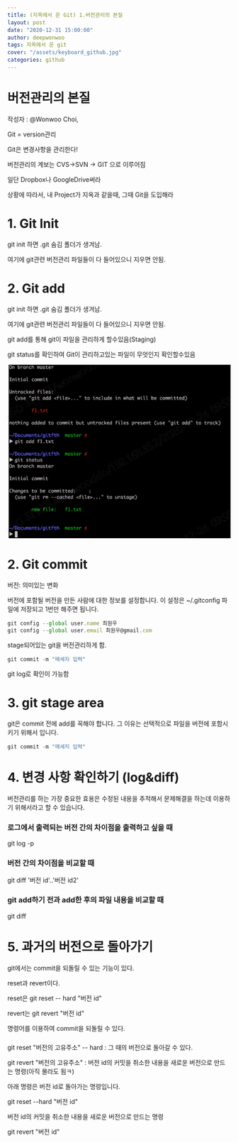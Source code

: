 ```yaml
---
title: (지옥에서 온 Git) 1.버전관리의 본질
layout: post
date: "2020-12-31 15:00:00"
author: deepwonwoo
tags: 지옥에서 온 git
cover: "/assets/keyboard_github.jpg"
categories: github
---
```


# 버전관리의 본질

작성자 : @Wonwoo Choi,

Git = version관리

Git은 변경사항을 관리한다!

버전관리의 계보는 CVS→SVN → GIT 으로 이루어짐

일단 Dropbox나 GoogleDrive써라

상황에 따라서, 내 Project가 지옥과 같을때, 그때 Git을 도입해라

# 1. Git Init

git init 하면 .git 숨김 폴더가 생겨남.

여기에 git관련 버전관리 파일들이 다 들어있으니 지우면 안됨.

# 2. Git add

git init 하면 .git 숨김 폴더가 생겨남.

여기에 git관련 버전관리 파일들이 다 들어있으니 지우면 안됨.

git add를 통해 git이 파일을 관리하게 할수있음(Staging)

git status를 확인하여 Git이 관리하고있는 파일이 무엇인지 확인할수있음

![사진](assets/_posts/test.png)

# 2. Git commit

버전: 의미있는 변화

버전에 포함될 버전을 만든 사람에 대한 정보를 설정합니다. 이 설정은 ~/.gitconfig 파일에 저장되고 1번만 해주면 됩니다.

```jsx
git config --global user.name 최원우
git config --global user.email 최원우@gmail.com
```

stage되어있는 git을 버전관리하게 함.

```go
git commit -m "메세지 입력"
```

git log로 확인이 가능함

# 3. git stage area

git은 commit 전에 add를 꼭해야 합니다. 그 이유는 선택적으로 파일을 버전에 포함시키기 위해서 입니다.

```go
git commit -m "메세지 입력"
```

# 4. 변경 사항 확인하기 (log&diff)

버전관리를 하는 가장 중요한 효용은 수정된 내용을 추적해서 문제해결을 하는데 이용하기 위해서라고 할 수 있습니다.

### **로그에서 출력되는 버전 간의 차이점을 출력하고 싶을 때**

git log -p

### **버전 간의 차이점을 비교할 때**

git diff '버전 id'..'버전 id2'

### **git add하기 전과 add한 후의 파일 내용을 비교할 때**

git diff

# 5. 과거의 버전으로 돌아가기

git에서는 commit을 되돌릴 수 있는 기능이 있다.

reset과 revert이다.

reset은 git reset -- hard "버전 id"

revert는 git revert "버전 id"

명령어를 이용하여 commit을 되돌릴 수 있다.

###

git reset "버전의 고유주소" -- hard : 그 때의 버전으로 돌아갈 수 있다.

git revert "버전의 고유주소" : 버전 id의 커밋을 취소한 내용을 새로운 버전으로 만드는 명령(아직 몰라도 됨ㅋ)

아래 명령은 버전 id로 돌아가는 명령입니다.

git reset --hard "버전 id"

버전 id의 커밋을 취소한 내용을 새로운 버전으로 만드는 명령

git revert "버전 id"
